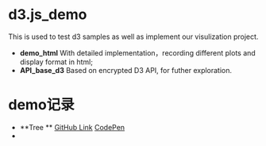 # d3.js_demo
This is used to test d3 samples as  well as implement our visulization project.

* **demo_html** With detailed implementation，recording different plots and display format in html; 
* **API_base_d3** Based on encrypted D3 API, for futher exploration. 

# demo记录
* **Tree ** [GitHub Link](http://localhost:63342/NewYorkEnergyUsage/demo_html/Tree.html) [CodePen](https://codepen.io/joeoeoe/pen/PooXPEL?editors=0010)
* 